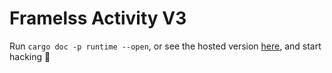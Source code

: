 # Framelss Activity V3

Run `cargo doc -p runtime --open`, or see the hosted version [here](https://polkadot-blockchain-academy.github.io/PBA3-frameless-node-template/runtime/), and start hacking 🚀

